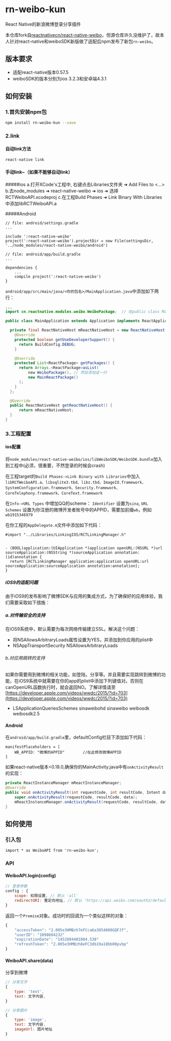 # rn-weibo-kun
React Native的新浪微博登录分享插件

本仓库fork自[reactnativecn/react-native-weibo](https://github.com/reactnativecn/react-native-weibo)，但源仓库许久没维护了，故本人针对react-native和weiboSDK新版做了适配后npm发布了新包`rn-weibo`。

## 版本要求

+ 适配react-native版本0.57.5
+ weiboSDK的版本分别为ios 3.2.3和安卓端4.3.1

## 如何安装

### 1.首先安装npm包

```bash
npm install rn-weibo-kun --save
```

### 2.link
#### 自动link方法

```bash
react-native link
```

#### 手动link~（如果不能够自动link）
#####ios
a.打开XCode's工程中, 右键点击Libraries文件夹 ➜ Add Files to <...>
b.去node_modules ➜ react-native-weibo ➜ ios ➜ 选择 RCTWeiboAPI.xcodeproj
c.在工程Build Phases ➜ Link Binary With Libraries中添加libRCTWeiboAPI.a

#####Android

```
// file: android/settings.gradle
...

include ':react-native-weibo'
project(':react-native-weibo').projectDir = new File(settingsDir, '../node_modules/react-native-weibo/android')
```

```
// file: android/app/build.gradle
...

dependencies {
    ...
    compile project(':react-native-weibo')
}
```

`android/app/src/main/java/<你的包名>/MainApplication.java`中添加如下两行：

```java
...
import cn.reactnative.modules.weibo.WeiboPackage;  // 在public class MainApplication之前import

public class MainApplication extends Application implements ReactApplication {

  private final ReactNativeHost mReactNativeHost = new ReactNativeHost(this) {
    @Override
    protected boolean getUseDeveloperSupport() {
      return BuildConfig.DEBUG;
    }

    @Override
    protected List<ReactPackage> getPackages() {
      return Arrays.<ReactPackage>asList(
          new WeiboPackage(), // 然后添加这一行
          new MainReactPackage()
      );
    }
  };

  @Override
  public ReactNativeHost getReactNativeHost() {
      return mReactNativeHost;
  }
}
```

### 3.工程配置
#### ios配置
将`node_modules/react-native-weibo/ios/libWeiboSDK/WeiboSDK.bundle`加入到工程中(必须，很重要，不然登录的时候会crash)

在工程target的`Build Phases->Link Binary with Libraries`中加入`libRCTWeiboAPI.a、libsqlite3.tbd、libz.tbd、ImageIO.framework、SystemConfiguration.framework、Security.framework、CoreTelephony.framework、CoreText.framework`


在`Info->URL Types` 中增加QQ的scheme： `Identifier` 设置为`sina`, `URL Schemes` 设置为你注册的微博开发者账号中的APPID，需要加前缀`wb`，例如`wb1915346979`

在你工程的`AppDelegate.m`文件中添加如下代码：

```
#import "../Libraries/LinkingIOS/RCTLinkingManager.h"


- (BOOL)application:(UIApplication *)application openURL:(NSURL *)url sourceApplication:(NSString *)sourceApplication annotation:(id)annotation {
  return [RCTLinkingManager application:application openURL:url sourceApplication:sourceApplication annotation:annotation];
}

```

##### iOS9的适配问题

由于iOS9的发布影响了微博SDK与应用的集成方式，为了确保好的应用体验，我们需要采取如下措施：
##### a.对传输安全的支持
在iOS9系统中，默认需要为每次网络传输建立SSL。解决这个问题：

- 将NSAllowsArbitraryLoads属性设置为YES，并添加到你应用的plist中
- 
	<key>NSAppTransportSecurity</key>
	<dict>
	<key>NSAllowsArbitraryLoads</key>
	</true>
	</dict>

###### b.对应用跳转的支持
如果你需要用到微博的相关功能，如登陆，分享等。并且需要实现跳转到微博的功能，在iOS9系统中就需要在你的app的plist中添加下列键值对。否则在canOpenURL函数执行时，就会返回NO。了解详情请至[https://developer.apple.com/videos/wwdc/2015/?id=703](https://developer.apple.com/videos/wwdc/2015/?id=703)

-
	<key>LSApplicationQueriesSchemes</key>
	<array>
		<string>sinaweibohd</string>
		<string>sinaweibo</string>
		<string>weibosdk</string>
		<string>weibosdk2.5</string>
	</array>
	

#### Android

在`android/app/build.gradle`里，defaultConfig栏目下添加如下代码：

```
manifestPlaceholders = [
    WB_APPID: "微博的APPID"		//在此修改微博APPID
]
```

如果react-native版本<0.18.0,确保你的MainActivity.java中有`onActivityResult`的实现：

```java
private ReactInstanceManager mReactInstanceManager;
@Override
public void onActivityResult(int requestCode, int resultCode, Intent data){
    super.onActivityResult(requestCode, resultCode, data);
    mReactInstanceManager.onActivityResult(requestCode, resultCode, data);
}
```

## 如何使用

### 引入包

```
import * as WeiboAPI from 'rn-weibo-kun';
```

### API

#### WeiboAPI.login(config)

```javascript
// 登录参数 
config : {	
	scope: 权限设置, // 默认 'all'
	redirectURI: 重定向地址, // 默认 'https://api.weibo.com/oauth2/default.html'(必须和sina微博开放平台中应用高级设置中的redirectURI设置的一致，不然会登录失败)
}
```

返回一个`Promise`对象。成功时的回调为一个类似这样的对象：

```javascript
{
	"accessToken": "2.005e3HMBzh7eFCca6a3854060GQFJf",
	"userID": "1098604232"
	"expirationDate": "1452884401084.538"	
	"refreshToken": "2.005e3HMBzh8eFC3db19a18bb00pvbp"
}
```

#### WeiboAPI.share(data)

分享到微博

```javascript
// 分享文字
{	
	type: 'text', 
	text: 文字内容,
}
```

```javascript
// 分享图片
{	
	type: 'image',
	text: 文字内容,	
	imageUrl: 图片地址	
}
```
